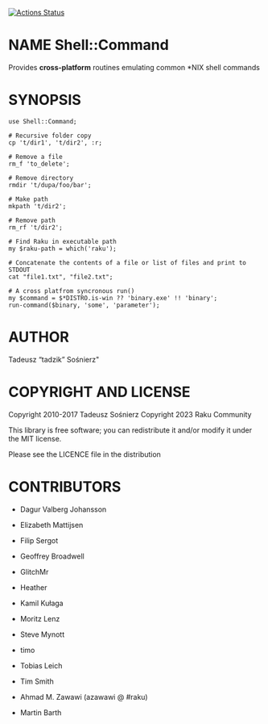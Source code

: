 [![Actions Status](https://github.com/raku-community-modules/Shell-Command/actions/workflows/test.yml/badge.svg)](https://github.com/raku-community-modules/Shell-Command/actions)

NAME Shell::Command
===================

Provides **cross-platform** routines emulating common \*NIX shell commands

SYNOPSIS
========

    use Shell::Command;

    # Recursive folder copy
    cp 't/dir1', 't/dir2', :r;

    # Remove a file
    rm_f 'to_delete';

    # Remove directory
    rmdir 't/dupa/foo/bar';

    # Make path
    mkpath 't/dir2';

    # Remove path
    rm_rf 't/dir2';

    # Find Raku in executable path
    my $raku-path = which('raku');

    # Concatenate the contents of a file or list of files and print to STDOUT
    cat "file1.txt", "file2.txt";

    # A cross platfrom syncronous run()
    my $command = $*DISTRO.is-win ?? 'binary.exe' !! 'binary';
    run-command($binary, 'some', 'parameter');

AUTHOR
======

Tadeusz “tadzik” Sośnierz"

COPYRIGHT AND LICENSE
=====================

Copyright 2010-2017 Tadeusz Sośnierz Copyright 2023 Raku Community

This library is free software; you can redistribute it and/or modify it under the MIT license.

Please see the LICENCE file in the distribution

CONTRIBUTORS
============

  * Dagur Valberg Johansson

  * Elizabeth Mattijsen

  * Filip Sergot

  * Geoffrey Broadwell

  * GlitchMr

  * Heather

  * Kamil Kułaga

  * Moritz Lenz

  * Steve Mynott

  * timo

  * Tobias Leich

  * Tim Smith

  * Ahmad M. Zawawi (azawawi @ #raku)

  * Martin Barth

